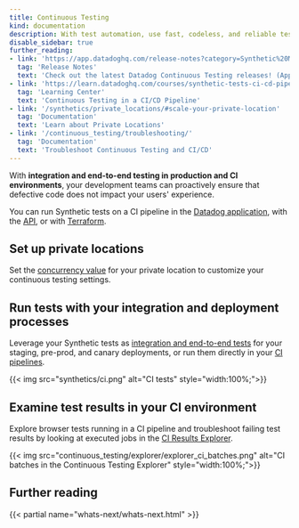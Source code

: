 ```yaml
---
title: Continuous Testing
kind: documentation
description: With test automation, use fast, codeless, and reliable testing in your CI/CD pipelines to ship features with confidence.
disable_sidebar: true
further_reading:
- link: 'https://app.datadoghq.com/release-notes?category=Synthetic%20Monitoring'
  tag: 'Release Notes'
  text: 'Check out the latest Datadog Continuous Testing releases! (App login required)'
- link: 'https://learn.datadoghq.com/courses/synthetic-tests-ci-cd-pipeline'
  tag: 'Learning Center'
  text: 'Continuous Testing in a CI/CD Pipeline'
- link: '/synthetics/private_locations/#scale-your-private-location'
  tag: 'Documentation'
  text: 'Learn about Private Locations'
- link: '/continuous_testing/troubleshooting/'
  tag: 'Documentation'
  text: 'Troubleshoot Continuous Testing and CI/CD'
---
```


With **integration and end-to-end testing in production and CI environments**, your development teams can proactively ensure that defective code does not impact your users' experience. 

You can run Synthetic tests on a CI pipeline in the [Datadog application][1], with the [API][2], or with [Terraform][2].

## Set up private locations

Set the [concurrency value][3] for your private location to customize your continuous testing settings.

## Run tests with your integration and deployment processes

Leverage your Synthetic tests as [integration and end-to-end tests][4] for your staging, pre-prod, and canary deployments, or run them directly in your [CI pipelines][4].

{{< img src="synthetics/ci.png" alt="CI tests" style="width:100%;">}}

## Examine test results in your CI environment

Explore browser tests running in a CI pipeline and troubleshoot failing test results by looking at executed jobs in the [CI Results Explorer][5].

{{< img src="continuous_testing/explorer/explorer_ci_batches.png" alt="CI batches in the Continuous Testing Explorer" style="width:100%;">}}

## Further reading

{{< partial name="whats-next/whats-next.html" >}}

[1]: https://app.datadoghq.com/synthetics/explorer/ci
[2]: /api/latest/synthetics/#trigger-tests-from-cicd-pipelines
[3]: /synthetics/private_locations/configuration/#advanced-configuration
[4]: /continuous_testing/cicd_integrations
[5]: /continuous_testing/explorer
